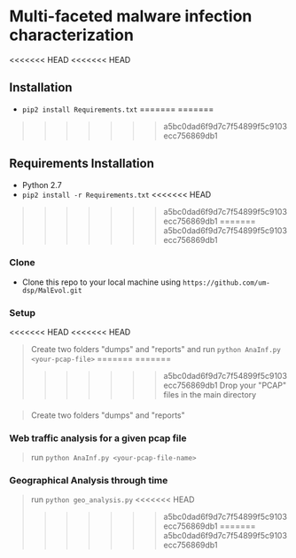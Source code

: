 

# Multi-faceted malware infection characterization



<<<<<<< HEAD
<<<<<<< HEAD
## Installation

- `pip2 install Requirements.txt`
=======
=======
>>>>>>> a5bc0dad6f9d7c7f54899f5c9103ecc756869db1
## Requirements Installation

- Python 2.7
- `pip2 install -r Requirements.txt`
<<<<<<< HEAD
>>>>>>> a5bc0dad6f9d7c7f54899f5c9103ecc756869db1
=======
>>>>>>> a5bc0dad6f9d7c7f54899f5c9103ecc756869db1


### Clone

- Clone this repo to your local machine using `https://github.com/um-dsp/MalEvol.git`

### Setup

<<<<<<< HEAD
<<<<<<< HEAD
> Create two folders "dumps" and "reports" and
> run `python AnaInf.py <your-pcap-file>`
=======
=======
>>>>>>> a5bc0dad6f9d7c7f54899f5c9103ecc756869db1
> Drop your "PCAP" files in the main directory
####
> Create two folders "dumps" and "reports"

### Web traffic analysis for a given pcap file

> run `python AnaInf.py <your-pcap-file-name>`


### Geographical Analysis through time

> run `python geo_analysis.py`
<<<<<<< HEAD
>>>>>>> a5bc0dad6f9d7c7f54899f5c9103ecc756869db1
=======
>>>>>>> a5bc0dad6f9d7c7f54899f5c9103ecc756869db1
